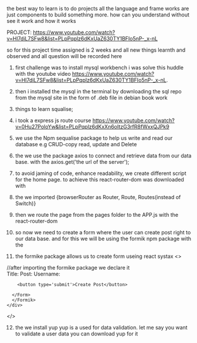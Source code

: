 the best way to learn is to do projects all the language and frame works are just components to build something more. how can you understand without see it work and how it works

PROJECT:
https://www.youtube.com/watch?v=Hl7diL7SFw8&list=PLpPqplz6dKxUaZ630TY1BFIo5nP-_x-nL

so for this project time assigned is 2 weeks and all new things learnth and observed and all question will be recorded here



1. first challenge was to install mysql workbench i was solve this huddle with the youtube video <https://www.youtube.com/watch?v=Hl7diL7SFw8&list=PLpPqplz6dKxUaZ630TY1BFIo5nP-_x-nL>.
2. then i installed the mysql in the terminal by downloading the sql repo from the mysql site in the form of .deb file in debian book work

3. things to learn squalise;

4. i took a express js route course <https://www.youtube.com/watch?v=0Hu27PoloYw&list=PLpPqplz6dKxXn6oItzG3rfR8fWxxQJPk9>
5. we use the Npm sequalise package to help us write and read our database e.g CRUD-copy read, update and Delete
6. the we use the package axios to connect and retrieve data from our data base. with the axios.get('the url of the server');
7. to avoid jaming of code, enhance readability, we create different script for the home page. to achieve this react-router-dom was downloaded with <npm install react-router-don>
8. the we imported {browserRouter as Router, Route, Routes(instead of Switch)}
9. then we route the page from the pages folder to the APP.js with the react-router-dom
10. so now we need to create a form where the user can create post right to our data base. and for this we will be  using the formik npm package with the <npm install formike>
 11. the formike package allows us to create form useing react systax
<>
<div className='createPostPage'>
//after importing the formike package we declare  it
      <Formik 
      initialValues={initialValues} the formik must have this three 
      onSubmit={onsubmit}
      validationSchema={}
      >
      <Form className='formContainer'>
      <label>Title: </label>
        <Field 
        autocomplete="off"
        id="inputCreatePost" 
        name="title"
        placeholder="(Ex. title.......)"/>
           <label>Post: </label>
        <Field 
         autocomplete="off"
        id="inputCreatePost" 
        name="PostText"
        placeholder="(Ex. Post.....)"/>
           <label>Username: </label>
        <Field 
         autocomplete="off"
        id="inputCreatePost" 
        name="username"
        placeholder="(Ex. John415.......)"/>

        <button type='submit'>Create Post</button>
        
      </Form>
      </Formik>
    </div>
</>

12. the we install yup<npm install yup> yup is a used for data validation. let me say you want to validate a user data you can download yup for it